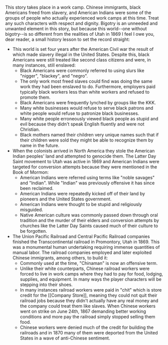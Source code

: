 This story takes place in a work camp. Chinese immigrants, black Americans freed from slavery, and American Indians were some of the groups of people who actually experienced work camps at this time. Treat any such characters with respect and dignity. Bigotry is an unneeded and unwanted element in this story, but because this world--one without bigotry--is so different from the realities of Utah in 1869 I feel I owe you, dear reader, a small history lesson to set the record straight:
- This world is set four years after the American Civil war the result of which made slavery illegal in the United States. Despite this, black Americans were still treated like second class citizens and were, in many instances, still enslaved:
	- Black Americans were commonly referred to using slurs like "nigger", "blackey", and "negro".
	- The only work most freed slaves could find was doing the same work they had been enslaved to do. Furthermore, employers paid typically black workers less than white workers and refused to promote them.
	- Black Americans were frequently lynched by groups like the KKK.
	- Many white businesses would refuse to serve black patrons and white people would refuse to patronize black businesses.
	- Many white people erroneously viewed black people as stupid and evil because they didn't speak English fluently and were not Christian.
	- Black mothers named their children very unique names such that if their children were sold they might be able to recognize them by name in the future.
- When the colonists arrived in North America they stole the American Indian peoples' land and attempted to genocide them. The Latter Day Saint movement to Utah was active in 1869 and American Indians were targeted for conversion attempts because they were mentioned in the Book of Mormon:
	- American Indians were referred using terms like "noble savages" and "Indian". While "Indian" was previously offensive it has since been reclaimed.
	- American Indians were repeatedly kicked off of their land by pioneers and the United States government.
	- American Indians were thought to be stupid and religiously misguided.
	- Native American culture was commonly passed down through oral tradition and the murder of their elders and conversion attempts by churches like the Latter Day Saints caused much of their culture to be forgotten.
- The Union Pacific Railroad and Central Pacific Railroad companies finished the Transcontinental railroad in Promontory, Utah in 1869. This was a monumental human undertaking requiring immense quantities of manual labor. The railroad companies employed and later exploited Chinese immigrants, among others, to build it:
	- Commonly used at the time, "Chinaman" is now an offensive term.
	- Unlike their white counterparts, Chinese railroad workers were forced to live in work camps where they had to pay for food, lodging, supplies, and equipment. In many ways the player characters will be stepping into their shoes.
	- In many instances railroad workers were paid in "chit" which is store credit for the [[Company Store]], meaning they could not quit their railroad jobs because they didn't actually have any real money and the company could treat them like slaves. When Chinese workers went on strike on June 24th, 1867 demanding better working conditions and more pay the railroad simply stopped selling them food.
	- Chinese workers were denied much of the credit for building the railroads and in 1870 many of them were deported from the United States in a wave of anti-Chinese sentiment.